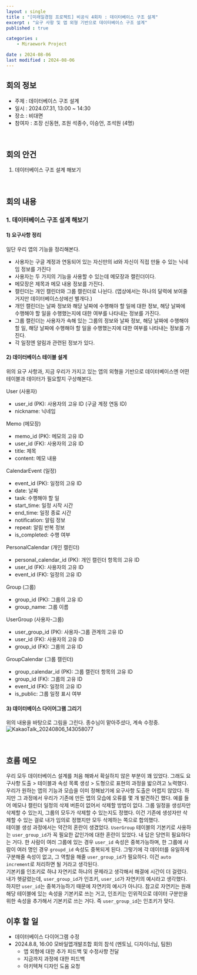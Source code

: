 ```yaml
---
layout : single
title : "[미래일경험 프로젝트] 비공식 4회차 : 데이터베이스 구조 설계"
excerpt : "요구 사항 및 앱 외형 기반으로 데이터베이스 구조 설계"
published : true

categories : 
    - Miraework Project

date : 2024-08-06
last modified : 2024-08-06
---
```

## 회의 정보
+ 주제 : 데이터베이스 구조 설계
+ 일시 : 2024.07.31, 13:00 ~ 14:30
+ 장소 : 비대면
+ 참여자 : 조장 신동현, 조원 석종수, 이승언, 조석원 (4명)

<br>

## 회의 안건
1. 데이터베이스 구조 설계 해보기

<br>

## 회의 내용 
### 1. 데이터베이스 구조 설계 해보기
#### 1) 요구사항 정리
일단 우리 앱의 기능을 정리해본다.
- 사용자는 구글 계정과 연동되어 있는 자신만의 id와 자신이 직접 만들 수 있는 닉네임 정보를 가진다
- 사용자는 두 가지의 기능을 사용할 수 있는데 메모장과 캘린더이다.
- 메모장은 제목과 메모 내용 정보를 가진다.
- 캘린더는 개인 캘린더와 그룹 캘린더로 나뉜다. (앱상에서는 하나의 달력에 보여줄 거지만 데이터베이스상에선 별개다.)
- 개인 캘린더는 날짜 정보와 해당 날짜에 수행해야 할 일에 대한 정보, 해당 날짜에 수행해야 할 일을 수행했는지에 대한 여부를 나타내는 정보를 가진다.
- 그룹 캘린더는 사용자가 속해 있는 그룹의 정보와 날짜 정보, 해당 날짜에 수행해야 할 일, 해당 날짜에 수행해야 할 일을 수행했는지에 대한 여부를 나타내는 정보를 가진다.
- 각 일정엔 알림과 관련된 정보가 있다.


#### 2) 데이터베이스 테이블 설계
위의 요구 사항과, 지금 우리가 가지고 있는 앱의 외형을 기반으로 데이터베이스엔 어떤 테이블과 데이터가 필요할지 구상해본다.  

User (사용자)  
- user_id (PK): 사용자의 고유 ID (구글 계정 연동 ID)
- nickname: 닉네임

Memo (메모장)
- memo_id (PK): 메모의 고유 ID
- user_id (FK): 사용자의 고유 ID
- title: 제목
- content: 메모 내용

CalendarEvent (일정) 
- event_id (PK): 일정의 고유  ID
- date: 날짜
- task: 수행해야 할 일
- start_time: 일정 시작 시간
- end_time: 일정 종료 시간
- notification: 알림 정보
- repeat: 알림 반복 정보
- is_completed: 수행 여부

PersonalCalendar (개인 캘린더)
- personal_calendar_id (PK): 개인 캘린더 항목의 고유 ID
- user_id (FK): 사용자의 고유 ID
- event_id (FK): 일정의 고유 ID

Group (그룹)
- group_id (PK): 그룹의 고유 ID
- group_name: 그룹 이름

UserGroup (사용자-그룹)
- user_group_id (PK): 사용자-그룹 관계의 고유 ID
- user_id (FK): 사용자의 고유 ID
- group_id (FK): 그룹의 고유 ID

GroupCalendar (그룹 캘린더)
- group_calendar_id (PK): 그룹 캘린더 항목의 고유 ID
- group_id (FK): 그룹의 고유 ID
- event_id (FK): 일정의 고유 ID
- is_public: 그룹 일정 표시 여부

#### 3) 데이터베이스 다이어그램 그리기
위의 내용을 바탕으로 그림을 그린다. 종수님이 맡아주셨다, 계속 수정중.
![KakaoTalk_20240806_143058077](https://github.com/user-attachments/assets/d9067a8b-e409-4723-acfd-28813ee9965c)

<br>

## 흐름 메모
우리 모두 데이터베이스 설계를 처음 해봐서 확실하지 않은 부분이 꽤 있었다. 그래도 요구사항 도출 > 테이블과 속성 목록 생성 > 도형으로 표현의 과정을 밟으려고 노력했다.  
우리가 원하는 앱의 기능과 모습을 이미 정해놨기에 요구사항 도출은 어렵지 않았다. 하지만 그 과정에서 우리가 기존에 만든 앱의 모습에 오류를 몇 개 발견하긴 했다. 예를 들어 메모나 캘린더 일정의 삭제 버튼이 없어서 삭제할 방법이 없다. 그룹 일정을 생성자만 삭제할 수 있는지, 그룹의 모두가 삭제할 수 있는지도 정했다. 이건 기존에 생성자만 삭제할 수 있는 걸로 내가 임의로 정했지만 모두 삭제하는 쪽으로 합의했다.  
테이블 생성 과정에서는 약간의 혼란이 생겼었다. `UserGroup` 테이블의 기본키로 사용하는 `user_group_id`가 꼭 필요한 값인가에 대한 혼란이 있었다. 내 답은 당연히 필요하다는 거다. 한 사람이 여러 그룹에 있는 경우 `user_id` 속성은 중복가능하며, 한 그룹에 사람이 여러 명인 경우 `groupd_id` 속성도 중복되게 된다. 그렇기에 각 데이터를 유일하게 구분해줄 속성이 없고, 그 역할을 해줄 `user_group_id`가 필요하다. 이건 `auto increment`로 처리하면 될 거라고 생각된다.  
기본키를 인조키로 하냐 자연키로 하냐의 문제라고 생각해서 해결에 시간이 더 걸렸다. 내가 헷갈렸는데, `user_group_id`가 인조키, `user_id`가 자연키의 예시라고 생각했다. 하지만 `user_id`는 중복가능하기 때문에 자연키의 예시가 아니다. 참고로 자연키는 원래 해당 테이블에 있는 속성을 기본키로 쓰는 거고, 인조키는 인위적으로 데이터 구분만을 위한 속성을 추가해서 기본키로 쓰는 거다. 즉 `user_group_id`는 인조키가 맞다.

## 이후 할 일 
- 데이터베이스 다이어그램 수정
- 2024.8.8, 16:00 모바일앱개발조합 회의 참석 (멘토님, 디자이너님, 팀원)
  + 앱 외형에 대한 추가 피드백 및 수정사항 전달
  + 지금까지 과정에 대한 피드백
  + 아키텍쳐 디자인 도움 요청
